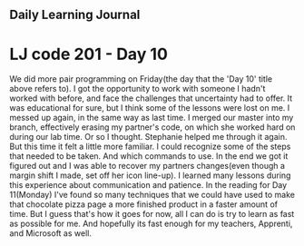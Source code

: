 ## Daily Learning Journal

# LJ code 201 - Day 10

We did more pair programming on Friday(the day that the 'Day 10' title above refers to). I got the opportunity to work with someone I hadn't worked with before, and face the challenges that uncertainty had to offer.  It was educational for sure, but I think some of the lessons were lost on me.  I messed up again, in the same way as last time.  I merged our master into my branch, effectively erasing my partner's code, on which she worked hard on during our lab time. Or so I thought. Stephanie helped me through it again.  But this time it felt a little more familiar. I could recognize some of the steps that needed to be taken.  And which commands to use. In the end we got it figured out and I was able to recover my partners changes(even though a margin shift I made, set off her icon line-up).  I learned many lessons during this experience about communication and patience. In the reading for Day 11(Monday) I've found so many techniques that we could have used to make that chocolate pizza page a more finished product in a faster amount of time.  But I guess that's how it goes for now, all I can do is try to learn as fast as possible for me.  And hopefully its fast enough for my teachers, Apprenti, and Microsoft as well.
